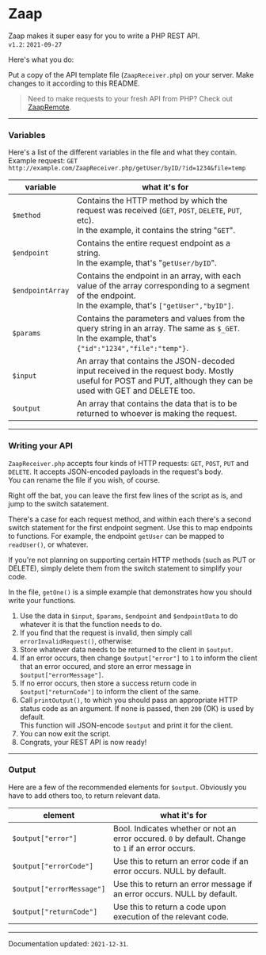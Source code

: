 # Zaap
Zaap makes it super easy for you to write a PHP REST API.  
`v1.2`: `2021-09-27`

Here's what you do:

Put a copy of the API template file (`ZaapReceiver.php`) on your server. Make changes to it according to this README.

> Need to make requests to your fresh API from PHP? Check out [ZaapRemote](https://github.com/aaviator42/ZaapRemote).
------------

### Variables

Here's a list of the different variables in the file and what they contain.  
Example request: `GET http://example.com/ZaapReceiver.php/getUser/byID/?id=1234&file=temp`

variable | what it's for
---------|--------------
`$method`  | Contains the HTTP method by which the request was received (`GET`, `POST`, `DELETE`, `PUT`, etc). <br> In the example, it contains the string "`GET`".
`$endpoint`| Contains the entire request endpoint as a string. <br> In the example, that's "`getUser/byID`".
`$endpointArray`| Contains the endpoint in an array, with each value of the array corresponding to a segment of the endpoint. <br> In the example, that's `["getUser","byID"]`.
`$params` | Contains the parameters and values from the query string in an array. The same as `$_GET`. <br> In the example, that's `{"id":"1234","file":"temp"}`.
`$input` | An array that contains the JSON-decoded input received in the request body. Mostly useful for POST and PUT, although they can be used with GET and DELETE too.
`$output` | An array that contains the data that is to be returned to whoever is making the request. 

------------


### Writing your API
`ZaapReceiver.php` accepts four kinds of HTTP requests: `GET`, `POST`, `PUT` and `DELETE`. It accepts JSON-encoded payloads in the request's body.  
You can rename the file if you wish, of course.

Right off the bat, you can leave the first few lines of the script as is, and jump to the switch satatement. 

There's a case for each request method, and within each there's a second switch statement for the first endpoint segment. Use this to map endpoints to functions. For example, the endpoint `getUser` can be mapped to `readUser()`, or whatever. 

If you're not planning on supporting certain HTTP methods (such as PUT or DELETE), simply delete them from the switch statement to simplify your code.

In the file, `getOne()` is a simple example that demonstrates how you should write your functions.

1. Use the data in `$input`, `$params`, `$endpoint` and `$endpointData` to do whatever it is that the function needs to do.
2. If you find that the request is invalid, then simply call `errorInvalidRequest()`, otherwise: 
3. Store whatever data needs to be returned to the client in `$output`.
4. If an error occurs, then change `$output["error"]` to `1` to inform the client that an error occured, and store an error message in `$output["errorMessage"]`.
5. If no error occurs, then store a success return code in `$output["returnCode"]` to inform the client of the same.
6. Call `printOutput()`, to which you should pass an appropriate HTTP status code as an argument. If none is passed, then `200` (OK) is used by default.  
   This function will JSON-encode `$output` and print it for the client.
7. You can now exit the script.
8. Congrats, your REST API is now ready!

-----------------

### Output

Here are a few of the recommended elements for `$output`. Obviously you have to add others too, to return relevant data.

element | what it's for
---------|--------------
`$output["error"]`  | Bool. Indicates whether or not an error occured. `0` by default. Change to `1` if an error occurs.
`$output["errorCode"]`| Use this to return an error code if an error occurs. NULL by default.
`$output["errorMessage"]`| Use this to return an error message  if an error occurs. NULL by default.
`$output["returnCode"]`| Use this to return a code upon execution of the relevant code.



--------

Documentation updated: `2021-12-31`.

